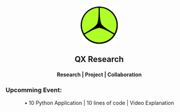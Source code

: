 <p align="center">
 <img width="100px" src="https://github.com/xiaowuc2/xiaowuc2/blob/master/source/r2.png" align="center" alt="GitHub Readme Stats" />
 
 <h2 align="center">QX Research</h2> 
 <h4 align="center">Research | Project | Collaboration </h4> </p>

### Upcomming Event: 

<p align="center">
 <p align="center"> • 10 Python Application | 10 lines of code | Video Explanation</p>
</p>
  <p align="center">
